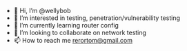 - 👋 Hi, I’m @wellybob
- 👀 I’m interested in testing, penetration/vulnerability testing
- 🌱 I’m currently learning router config
- 💞️ I’m looking to collaborate on network testing
- 📫 How to reach me rerortom@gmail.com

<!---
wellybob/wellybob is a ✨ special ✨ repository because its `README.md` (this file) appears on your GitHub profile.
You can click the Preview link to take a look at your changes.
--->
